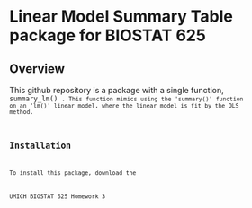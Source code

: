 # Linear Model Summary Table package for BIOSTAT 625

## Overview
This github repository is a package with a single function, <code> summary_lm() <code>. This function mimics using the 'summary()' function on an 'lm()' linear model, where the linear model is fit by the OLS method. 

## Installation
To install this package, download the 


UMICH BIOSTAT 625 Homework 3
